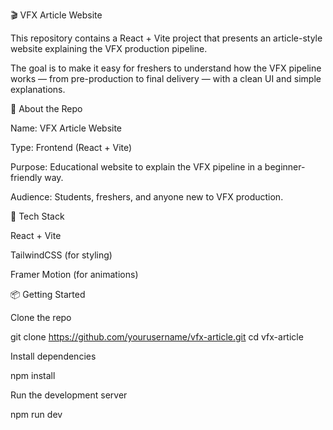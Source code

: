 🎬 VFX Article Website

This repository contains a React + Vite project that presents an article-style website explaining the VFX production pipeline.

The goal is to make it easy for freshers to understand how the VFX pipeline works — from pre-production to final delivery — with a clean UI and simple explanations.

📌 About the Repo

Name: VFX Article Website

Type: Frontend (React + Vite)

Purpose: Educational website to explain the VFX pipeline in a beginner-friendly way.

Audience: Students, freshers, and anyone new to VFX production.

🚀 Tech Stack

React + Vite

TailwindCSS (for styling)

Framer Motion (for animations)

📦 Getting Started

Clone the repo

git clone https://github.com/yourusername/vfx-article.git
cd vfx-article


Install dependencies

npm install


Run the development server

npm run dev
